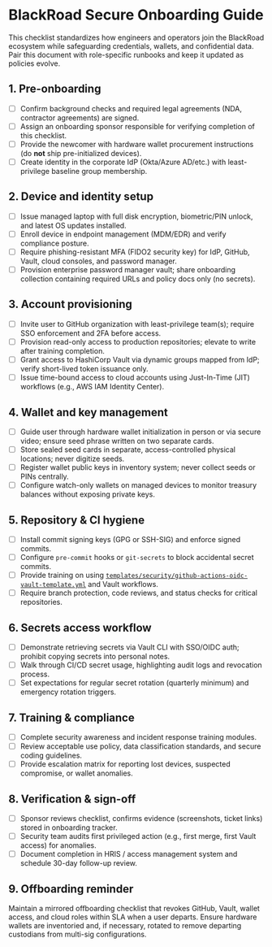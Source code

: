 # BlackRoad Secure Onboarding Guide

This checklist standardizes how engineers and operators join the BlackRoad ecosystem while safeguarding credentials, wallets, and confidential data. Pair this document with role-specific runbooks and keep it updated as policies evolve.

## 1. Pre-onboarding

- [ ] Confirm background checks and required legal agreements (NDA, contractor agreements) are signed.
- [ ] Assign an onboarding sponsor responsible for verifying completion of this checklist.
- [ ] Provide the newcomer with hardware wallet procurement instructions (do **not** ship pre-initialized devices).
- [ ] Create identity in the corporate IdP (Okta/Azure AD/etc.) with least-privilege baseline group membership.

## 2. Device and identity setup

- [ ] Issue managed laptop with full disk encryption, biometric/PIN unlock, and latest OS updates installed.
- [ ] Enroll device in endpoint management (MDM/EDR) and verify compliance posture.
- [ ] Require phishing-resistant MFA (FIDO2 security key) for IdP, GitHub, Vault, cloud consoles, and password manager.
- [ ] Provision enterprise password manager vault; share onboarding collection containing required URLs and policy docs only (no secrets).

## 3. Account provisioning

- [ ] Invite user to GitHub organization with least-privilege team(s); require SSO enforcement and 2FA before access.
- [ ] Provision read-only access to production repositories; elevate to write after training completion.
- [ ] Grant access to HashiCorp Vault via dynamic groups mapped from IdP; verify short-lived token issuance only.
- [ ] Issue time-bound access to cloud accounts using Just-In-Time (JIT) workflows (e.g., AWS IAM Identity Center).

## 4. Wallet and key management

- [ ] Guide user through hardware wallet initialization in person or via secure video; ensure seed phrase written on two separate cards.
- [ ] Store sealed seed cards in separate, access-controlled physical locations; never digitize seeds.
- [ ] Register wallet public keys in inventory system; never collect seeds or PINs centrally.
- [ ] Configure watch-only wallets on managed devices to monitor treasury balances without exposing private keys.

## 5. Repository & CI hygiene

- [ ] Install commit signing keys (GPG or SSH-SIG) and enforce signed commits.
- [ ] Configure `pre-commit` hooks or `git-secrets` to block accidental secret commits.
- [ ] Provide training on using [`templates/security/github-actions-oidc-vault-template.yml`](../templates/security/github-actions-oidc-vault-template.yml) and Vault workflows.
- [ ] Require branch protection, code reviews, and status checks for critical repositories.

## 6. Secrets access workflow

- [ ] Demonstrate retrieving secrets via Vault CLI with SSO/OIDC auth; prohibit copying secrets into personal notes.
- [ ] Walk through CI/CD secret usage, highlighting audit logs and revocation process.
- [ ] Set expectations for regular secret rotation (quarterly minimum) and emergency rotation triggers.

## 7. Training & compliance

- [ ] Complete security awareness and incident response training modules.
- [ ] Review acceptable use policy, data classification standards, and secure coding guidelines.
- [ ] Provide escalation matrix for reporting lost devices, suspected compromise, or wallet anomalies.

## 8. Verification & sign-off

- [ ] Sponsor reviews checklist, confirms evidence (screenshots, ticket links) stored in onboarding tracker.
- [ ] Security team audits first privileged action (e.g., first merge, first Vault access) for anomalies.
- [ ] Document completion in HRIS / access management system and schedule 30-day follow-up review.

## 9. Offboarding reminder

Maintain a mirrored offboarding checklist that revokes GitHub, Vault, wallet access, and cloud roles within SLA when a user departs. Ensure hardware wallets are inventoried and, if necessary, rotated to remove departing custodians from multi-sig configurations.

